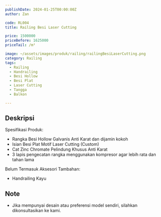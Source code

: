 ```yaml
---
publishDate: 2024-01-25T00:00:00Z
author: Zan

code: RL004
title: Railing Besi Laser Cutting

price: 1500000
priceBefore: 1625000
priceTail: /m²

image: ~/assets/images/produk/railing/railingBesiLaserCutting.png
category: Railing
tags:
  - Railing
  - Handrailing
  - Besi Hollow
  - Besi Plat
  - Laser Cutting
  - Tangga
  - Balkon

---
```


## Deskripsi

Spesifikasi Produk:
- Rangka Besi Hollow Galvanis Anti Karat dan dijamin kokoh
- Isian Besi Plat Motif Laser Cutting (Custom)
- Cat Zinc Chromate Pelindung Khusus Anti Karat
- 3 lapis pengecatan rangka menggunakan kompresor agar lebih rata dan tahan lama

Belum Termasuk Aksesori Tambahan:
- Handrailing Kayu

## Note
- Jika mempunyai desain atau preferensi model sendiri, silahkan dikonsultasikan ke kami.